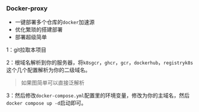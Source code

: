 ### Docker-proxy

- 一键部署多个仓库的`docker`加速源
- 优化繁琐的搭建部署
- 部署超级简单

1：git拉取本项目

2：根域名解析到你的服务器，将`k8sgcr`，`ghcr`，`gcr`，`dockerhub`，`registryk8s`这个几个配置解析为你的二级域名。

> 如果图简单可以直接泛解析

3：然后修改`docker-compose.yml`配置里的环境变量，修改为你的主域名，然后`docker compose up -d`启动即可。
